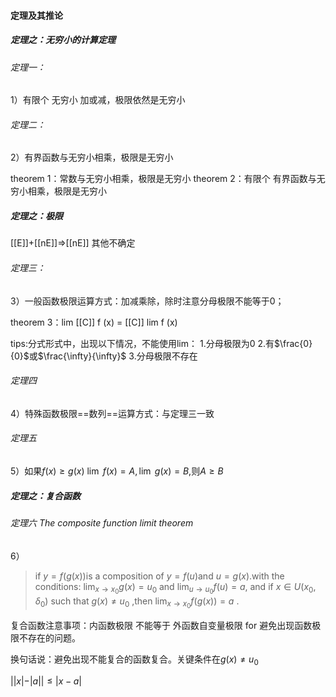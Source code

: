 #### 定理及其推论

##### 定理之：无穷小的计算定理
###### 定理一：
1）有限个 无穷小 加或减，极限依然是无穷小
###### 定理二：
2）有界函数与无穷小相乘，极限是无穷小

theorem 1：常数与无穷小相乘，极限是无穷小
theorem 2：有限个 有界函数与无穷小相乘，极限是无穷小


##### 定理之：极限

[[E]]+[[nE]]=>[[nE]]
其他不确定
###### 定理三：
3）一般函数极限运算方式：加减乘除，除时注意分母极限不能等于0；

theorem 3：lim [[C]] f (x) = [[C]] lim f (x)

tips:分式形式中，出现以下情况，不能使用lim：
1.分母极限为0
2.有$\frac{0}{0}$或$\frac{\infty}{\infty}$
3.分母极限不存在

###### 定理四
4）特殊函数极限==数列==运算方式：与定理三一致




###### 定理五
5）如果$f(x)\geq g(x)\ \lim\ f(x)=A,\lim\ g(x)=B$,则$A\geq B$


##### 定理之：复合函数
###### 定理六 The composite function limit theorem
6）

> if $y=f(g(x))$is a composition of $y=f(u)$and $u=g(x)$.with the conditions: $\lim_{ x \to x_{0} }g(x)=u_{0}$ and $\lim_{ u \to u_{0} }f(u)=a$, and if  $x \in U(x_{0},\delta_{0})$ such that $g(x)\neq u_{0}$ ,then $\lim_{ x \to x_{0} }f(g(x))=a$ .



复合函数注意事项：内函数极限 不能等于 外函数自变量极限  for 避免出现函数极限不存在的问题。

换句话说：避免出现不能复合的函数复合。关键条件在$g(x)\neq u_{0}$



$\vert \vert x\vert-\vert a\vert\vert\leq\vert x-a\vert$
